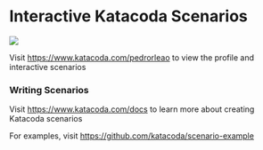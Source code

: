 # Interactive Katacoda Scenarios

[![](http://shields.katacoda.com/katacoda/pedrorleao/count.svg)](https://www.katacoda.com/pedrorleao "Get your profile on Katacoda.com")

Visit https://www.katacoda.com/pedrorleao to view the profile and interactive scenarios

### Writing Scenarios
Visit https://www.katacoda.com/docs to learn more about creating Katacoda scenarios

For examples, visit https://github.com/katacoda/scenario-example
